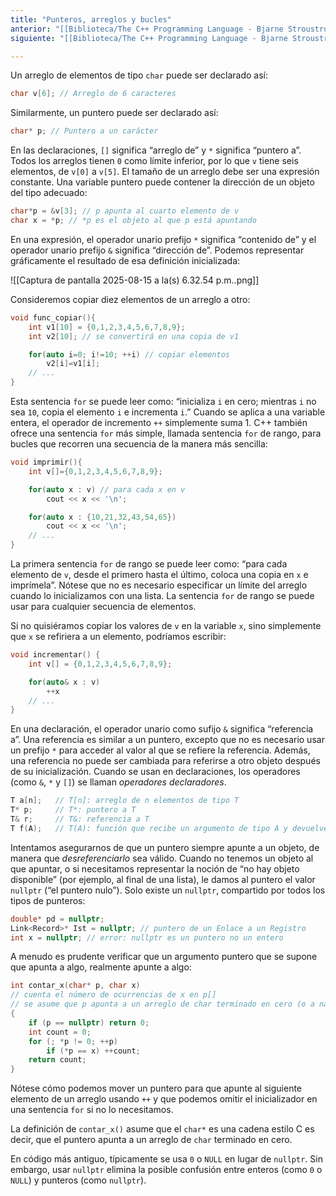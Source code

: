 ```yaml
---
title: "Punteros, arreglos y bucles"
anterior: "[[Biblioteca/The C++ Programming Language - Bjarne Stroustrup/2 - Un Tour Por C++ - Lo Básico/2.4 - Pruebas y bucles]]"
siguiente: "[[Biblioteca/The C++ Programming Language - Bjarne Stroustrup/2 - Un Tour Por C++ - Lo Básico/3 - Tipos definidos por el usuario]]"

---
```

Un arreglo de elementos de tipo `char` puede ser declarado así:

```cpp
char v[6]; // Arreglo de 6 caracteres
```

Similarmente, un puntero puede ser declarado así:

```cpp
char* p; // Puntero a un carácter
```

En las declaraciones, `[]` significa “arreglo de” y `*` significa “puntero a”. Todos los arreglos tienen `0` como límite inferior, por lo que `v` tiene seis elementos, de `v[0]` a `v[5]`. El tamaño de un arreglo debe ser una expresión constante. Una variable puntero puede contener la dirección de un objeto del tipo adecuado:

```cpp
char*p = &v[3]; // p apunta al cuarto elemento de v
char x = *p; // *p es el objeto al que p está apuntando
```

En una expresión, el operador unario prefijo `*` significa “contenido de” y el operador unario prefijo `&` significa “dirección de”. Podemos representar gráficamente el resultado de esa definición inicializada:

![[Captura de pantalla 2025-08-15 a la(s) 6.32.54 p.m..png]]

Consideremos copiar diez elementos de un arreglo a otro:

```cpp
void func_copiar(){
	int v1[10] = {0,1,2,3,4,5,6,7,8,9};
	int v2[10]; // se convertirá en una copia de v1

	for(auto i=0; i!=10; ++i) // copiar elementos
		v2[i]=v1[i];
	// ...
}
```

Esta sentencia `for` se puede leer como: “inicializa `i` en cero; mientras `i` no sea `10`, copia el elemento `i` e incrementa `i`.” Cuando se aplica a una variable entera, el operador de incremento `++` simplemente suma 1. C++ también ofrece una sentencia `for` más simple, llamada sentencia `for` de rango, para bucles que recorren una secuencia de la manera más sencilla:

```cpp
void imprimir(){
	int v[]={0,1,2,3,4,5,6,7,8,9};

	for(auto x : v) // para cada x en v
		cout << x << '\n';

	for(auto x : {10,21,32,43,54,65})
		cout << x << '\n';
	// ...
}
```

La primera sentencia `for` de rango se puede leer como: “para cada elemento de `v`, desde el primero hasta el último, coloca una copia en `x` e imprímela”. Nótese que no es necesario especificar un límite del arreglo cuando lo inicializamos con una lista. La sentencia `for` de rango se puede usar para cualquier secuencia de elementos.

Si no quisiéramos copiar los valores de `v` en la variable `x`, sino simplemente que `x` se refiriera a un elemento, podríamos escribir:

```cpp
void incrementar() {
	int v[] = {0,1,2,3,4,5,6,7,8,9};

	for(auto& x : v)
		++x
	// ...
}
```

En una declaración, el operador unario como sufijo `&` significa “referencia a”. Una referencia es similar a un puntero, excepto que no es necesario usar un prefijo `*` para acceder al valor al que se refiere la referencia. Además, una referencia no puede ser cambiada para referirse a otro objeto después de su inicialización. Cuando se usan en declaraciones, los operadores (como `&`, `*` y `[]`) se llaman *operadores declaradores*.

```cpp
T a[n];   // T[n]: arreglo de n elementos de tipo T
T* p;     // T*: puntero a T
T& r;     // T&: referencia a T
T f(A);   // T(A): función que recibe un argumento de tipo A y devuelve un resultado de tipo T
```

Intentamos asegurarnos de que un puntero siempre apunte a un objeto, de manera que *desreferenciarlo* sea válido. Cuando no tenemos un objeto al que apuntar, o si necesitamos representar la noción de “no hay objeto disponible” (por ejemplo, al final de una lista), le damos al puntero el valor `nullptr` (“el puntero nulo”). Solo existe un `nullptr`, compartido por todos los tipos de punteros:

```cpp
double* pd = nullptr;
Link<Record>* Ist = nullptr; // puntero de un Enlace a un Registro
int x = nullptr; // error: nullptr es un puntero no un entero
```

A menudo es prudente verificar que un argumento puntero que se supone que apunta a algo, realmente apunte a algo:

```cpp
int contar_x(char* p, char x)  
// cuenta el número de ocurrencias de x en p[] 
// se asume que p apunta a un arreglo de char terminado en cero (o a nada) 
{     
	if (p == nullptr) return 0;     
	int count = 0;     
	for (; *p != 0; ++p)         
		if (*p == x) ++count;     
	return count; 
}
```

Nótese cómo podemos mover un puntero para que apunte al siguiente elemento de un arreglo usando `++` y que podemos omitir el inicializador en una sentencia `for` si no lo necesitamos.

La definición de `contar_x()` asume que el `char*` es una cadena estilo C es decir, que el puntero apunta a un arreglo de `char` terminado en cero.

En código más antiguo, típicamente se usa `0` o `NULL` en lugar de `nullptr`. Sin embargo, usar `nullptr` elimina la posible confusión entre enteros (como `0` o `NULL`) y punteros (como `nullptr`).